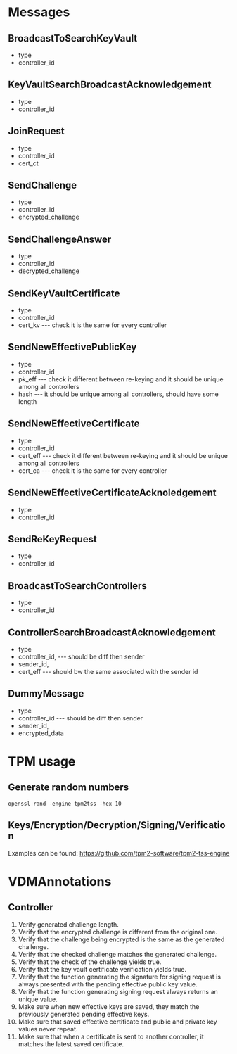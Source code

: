 # Messages
## BroadcastToSearchKeyVault
* type
* controller_id

## KeyVaultSearchBroadcastAcknowledgement
* type
* controller_id

## JoinRequest
* type
* controller_id
* cert_ct

## SendChallenge
* type
* controller_id
* encrypted_challenge

## SendChallengeAnswer
* type
* controller_id
* decrypted_challenge

## SendKeyVaultCertificate
* type
* controller_id
* cert_kv --- check it is the same for every controller

## SendNewEffectivePublicKey
* type
* controller_id
* pk_eff --- check it different between re-keying and it should be unique among all controllers
* hash --- it should be unique among all controllers, should have some length

## SendNewEffectiveCertificate
* type
* controller_id
* cert_eff --- check it different between re-keying and it should be unique among all controllers
* cert_ca --- check it is the same for every controller

## SendNewEffectiveCertificateAcknoledgement
* type
* controller_id

## SendReKeyRequest
* type
* controller_id

## BroadcastToSearchControllers
* type
* controller_id

## ControllerSearchBroadcastAcknowledgement
* type
* controller_id, --- should be diff then sender
* sender_id,
* cert_eff --- should bw the same associated with the sender id

## DummyMessage
* type
* controller_id --- should be diff then sender
* sender_id,
* encrypted_data

# TPM usage
## Generate random numbers

    openssl rand -engine tpm2tss -hex 10 

## Keys/Encryption/Decryption/Signing/Verification
Examples can be found: https://github.com/tpm2-software/tpm2-tss-engine

# VDMAnnotations

## Controller

1. Verify generated challenge length.
2. Verify that the encrypted challenge is different from the original one. 
3. Verify that the challenge being encrypted is the same as the generated challenge.
4. Verify that the checked challenge matches the generated challenge.
5. Verify that the check of the challenge yields true.
6. Verify that the key vault certificate verification yields true.
7. Verify that the function generating the signature for signing request is always presented with the pending effective public key value.
8. Verify that the function generating signing request always returns an unique value.
9. Make sure when new effective keys are saved, they match the previously generated pending effective keys.
10. Make sure that saved effective certificate and public and private key values never repeat.
11. Make sure that when a certificate is sent to another controller, it matches the latest saved certificate.
